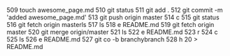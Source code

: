   509  touch awesome_page.md
  510  git status
  511  git add .
  512  git commit -m 'added awesome_page.md'
  513  git push origin master
  514  c
  515  git status
  516  git fetch origin masterls
  517  ls
  518  e README.md
  519  git fetch origin master
  520  git merge origin/master
  521  ls
  522  e README.md
  523  r
  524  c
  525  ls
  526  e README.md
  527  git co -b branchybranch
  528  h 20 > README.md

